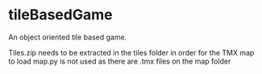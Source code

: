 # tileBasedGame
An object oriented tile based game.

Tiles.zip needs to be extracted in the tiles folder in order for the TMX map to load
map.py is not used as there are .tmx files on the map folder
